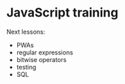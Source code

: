 # JavaScript training

Next lessons:

* PWAs
* regular expressions
* bitwise operators
* testing
* SQL
